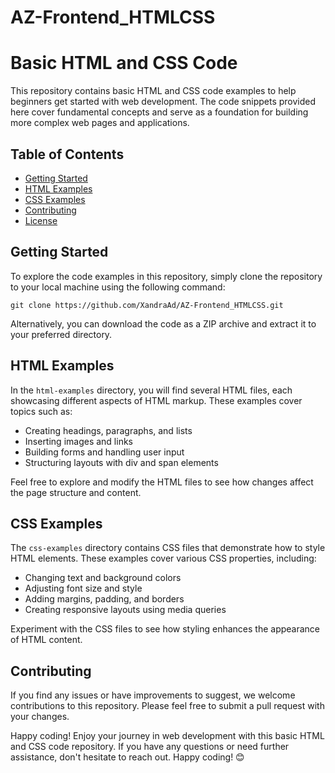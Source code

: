 # AZ-Frontend_HTMLCSS
# Basic HTML and CSS Code

This repository contains basic HTML and CSS code examples to help beginners get started with web development. The code snippets provided here cover fundamental concepts and serve as a foundation for building more complex web pages and applications.

## Table of Contents

- [Getting Started](#getting-started)
- [HTML Examples](#html-examples)
- [CSS Examples](#css-examples)
- [Contributing](#contributing)
- [License](#license)

## Getting Started

To explore the code examples in this repository, simply clone the repository to your local machine using the following command:

```
git clone https://github.com/XandraAd/AZ-Frontend_HTMLCSS.git
```

Alternatively, you can download the code as a ZIP archive and extract it to your preferred directory.

## HTML Examples

In the `html-examples` directory, you will find several HTML files, each showcasing different aspects of HTML markup. These examples cover topics such as:

- Creating headings, paragraphs, and lists
- Inserting images and links
- Building forms and handling user input
- Structuring layouts with div and span elements

Feel free to explore and modify the HTML files to see how changes affect the page structure and content.

## CSS Examples

The `css-examples` directory contains CSS files that demonstrate how to style HTML elements. These examples cover various CSS properties, including:

- Changing text and background colors
- Adjusting font size and style
- Adding margins, padding, and borders
- Creating responsive layouts using media queries

Experiment with the CSS files to see how styling enhances the appearance of HTML content.

## Contributing

If you find any issues or have improvements to suggest, we welcome contributions to this repository. Please feel free to submit a pull request with your changes.


Happy coding! Enjoy your journey in web development with this basic HTML and CSS code repository. If you have any questions or need further assistance, don't hesitate to reach out. Happy coding! 😊
